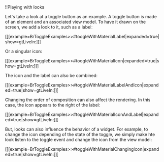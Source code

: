 !!Playing with looks 

Let's take a look at a toggle button as an example. A toggle button is made of an element and an associated view model. To have it drawn on the screen, we add a look to it, such as a label:

[[[example=BrToggleExamples>>#toogleWithMaterialLabel|expanded=true|show=gtLiveIn:]]]

Or a singular icon:

[[[example=BrToggleExamples>>#toogleWithMaterialIcon|expanded=true|show=gtLiveIn:]]]

The icon and the label can also be combined:

[[[example=BrToggleExamples>>#toggleWithMaterialLabelAndIcon|expanded=true|show=gtLiveIn:]]]

Changing the order of composition can also affect the rendering. In this case, the icon appears to the right of the label:

[[[example=BrToggleExamples>>#toggleWithMaterialIconAndLabel|expanded=true|show=gtLiveIn:]]]

But, looks can also influence the behavior of a widget. For example, to change the icon depending of the state of the toggle, we simply make hte look listen to the toggle event and change the icon from the view model:

[[[example=BrToggleExamples>>#toggleWithMaterialChangingIcon|expanded=true|show=gtLiveIn:]]]
